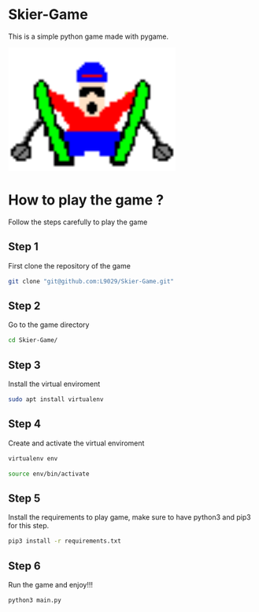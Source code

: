 # Skier-Game

This is a simple python game made with pygame.

<img src="/resources/images/skier_fall.png" width="340" height="250"/>

# How to play the game ?

Follow the steps carefully to play the game

## Step 1

First clone the repository of the game

```sh
git clone "git@github.com:L9029/Skier-Game.git"
```

## Step 2

Go to the game directory

```sh
cd Skier-Game/
```

## Step 3

Install the virtual enviroment

```sh
sudo apt install virtualenv
```

## Step 4

Create and activate the virtual enviroment

```sh
virtualenv env
```
```sh
source env/bin/activate
```

## Step 5

Install the requirements to play game, make sure to have python3 and pip3 for this step.

```sh
pip3 install -r requirements.txt
```

## Step 6

Run the game and enjoy!!!

```sh
python3 main.py
```
